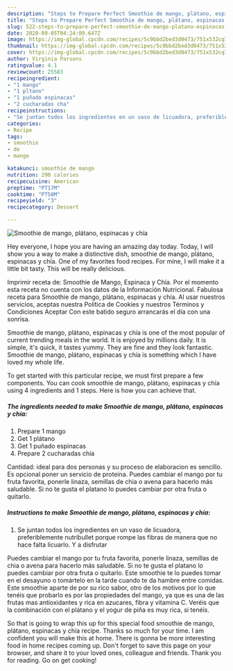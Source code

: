 ```yaml
---
description: "Steps to Prepare Perfect Smoothie de mango, plátano, espinacas y chía"
title: "Steps to Prepare Perfect Smoothie de mango, plátano, espinacas y chía"
slug: 522-steps-to-prepare-perfect-smoothie-de-mango-platano-espinacas-y-chia
date: 2020-09-05T04:24:09.647Z
image: https://img-global.cpcdn.com/recipes/5c9bbd2bed3d0473/751x532cq70/smoothie-de-mango-platano-espinacas-y-chia-foto-principal.jpg
thumbnail: https://img-global.cpcdn.com/recipes/5c9bbd2bed3d0473/751x532cq70/smoothie-de-mango-platano-espinacas-y-chia-foto-principal.jpg
cover: https://img-global.cpcdn.com/recipes/5c9bbd2bed3d0473/751x532cq70/smoothie-de-mango-platano-espinacas-y-chia-foto-principal.jpg
author: Virginia Parsons
ratingvalue: 4.1
reviewcount: 25583
recipeingredient:
- "1 mango"
- "1 pltano"
- "1 puñado espinacas"
- "2 cucharadas cha"
recipeinstructions:
- "Se juntan todos los ingredientes en un vaso de licuadora, preferiblemente nutribullet porque rompe las fibras de manera que no hace falta licuarlo. Y a disfrutar"
categories:
- Recipe
tags:
- smoothie
- de
- mango

katakunci: smoothie de mango 
nutrition: 290 calories
recipecuisine: American
preptime: "PT17M"
cooktime: "PT50M"
recipeyield: "3"
recipecategory: Dessert

---
```



![Smoothie de mango, plátano, espinacas y chía](https://img-global.cpcdn.com/recipes/5c9bbd2bed3d0473/751x532cq70/smoothie-de-mango-platano-espinacas-y-chia-foto-principal.jpg)

Hey everyone, I hope you are having an amazing day today. Today, I will show you a way to make a distinctive dish, smoothie de mango, plátano, espinacas y chía. One of my favorites food recipes. For mine, I will make it a little bit tasty. This will be really delicious.

Imprimir receta de: Smoothie de Mango, Espinaca y Chía. Por el momento esta receta no cuenta con los datos de la Información Nutricional. Fabulosa receta para Smoothie de mango, plátano, espinacas y chía. Al usar nuestros servicios, aceptas nuestra Política de Cookies y nuestros Términos y Condiciones Aceptar Con este batido seguro arrancarás el día con una sonrisa.

Smoothie de mango, plátano, espinacas y chía is one of the most popular of current trending meals in the world. It is enjoyed by millions daily. It is simple, it's quick, it tastes yummy. They are fine and they look fantastic. Smoothie de mango, plátano, espinacas y chía is something which I have loved my whole life.


To get started with this particular recipe, we must first prepare a few components. You can cook smoothie de mango, plátano, espinacas y chía using 4 ingredients and 1 steps. Here is how you can achieve that.

<!--inarticleads1-->

##### The ingredients needed to make Smoothie de mango, plátano, espinacas y chía:

1. Prepare 1 mango
1. Get 1 plátano
1. Get 1 puñado espinacas
1. Prepare 2 cucharadas chía


Cantidad: ideal para dos personas y su proceso de elaboracion es sencillo. Es opcional poner un servicio de proteína. Puedes cambiar el mango por tu fruta favorita, ponerle linaza, semillas de chia o avena para hacerlo más saludable. Si no te gusta el platano lo puedes cambiar por otra fruta o quitarlo. 

<!--inarticleads2-->

##### Instructions to make Smoothie de mango, plátano, espinacas y chía:

1. Se juntan todos los ingredientes en un vaso de licuadora, preferiblemente nutribullet porque rompe las fibras de manera que no hace falta licuarlo. Y a disfrutar


Puedes cambiar el mango por tu fruta favorita, ponerle linaza, semillas de chia o avena para hacerlo más saludable. Si no te gusta el platano lo puedes cambiar por otra fruta o quitarlo. Este smoothie te lo puedes tomar en el desayuno o tomártelo en la tarde cuando te da hambre entre comidas. Este smoothie aparte de por su rico sabor, otro de los motivos por lo que tenéis que probarlo es por las propiedades del mango, ya que es una de las frutas mas antioxidantes y rica en azucares, fibra y vitamina C. Veréis que la combinación con el plátano y el yogur de piña es muy rica, si tenéis. 

So that is going to wrap this up for this special food smoothie de mango, plátano, espinacas y chía recipe. Thanks so much for your time. I am confident you will make this at home. There is gonna be more interesting food in home recipes coming up. Don't forget to save this page on your browser, and share it to your loved ones, colleague and friends. Thank you for reading. Go on get cooking!
